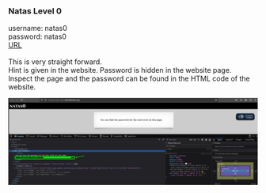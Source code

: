 ### Natas Level 0

username: natas0 <br>
password: natas0 <br>
[URL](http://natas0.natas.labs.overthewire.org) <br>
<br>
This is very straight forward. <br>
Hint is given in the website. Password is hidden in the website page. <br>
Inspect the page and the password can be found in the HTML code of the website. <br>

![level0](https://github.com/Johnchauyu/NatasOverTheWire-writeup/blob/main/Screenshots/nataslevel0.png)
